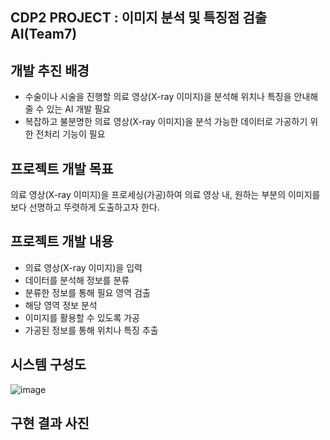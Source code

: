 ## CDP2 PROJECT : 이미지 분석 및 특징점 검출 AI(Team7)

## 개발 추진 배경
- 수술이나 시술을 진행할 의료 영상(X-ray 이미지)을 분석해 위치나 특징을 안내해 줄 수 있는 AI 개발 필요
- 복잡하고 불분명한 의료 영상(X-ray 이미지)을 분석 가능한 데이터로 가공하기 위한 
   전처리 기능이 필요
   
## 프로젝트 개발 목표
의료 영상(X-ray 이미지)을 프로세싱(가공)하여 의료 영상 내, 원하는 부분의 이미지를 보다 선명하고 뚜렷하게 도출하고자 한다. 

## 프로젝트 개발 내용
- 의료 영상(X-ray 이미지)을 입력
- 데이터를 분석해 정보를 분류
- 분류한 정보를 통해 필요 영역 검출
- 해당 영역 정보 분석
- 이미지를 활용할 수 있도록 가공
- 가공된 정보를 통해 위치나 특징 추출

## 시스템 구성도
![image](https://user-images.githubusercontent.com/45617707/115987822-aa6e7880-a5f1-11eb-96e4-962d3e5c4a66.png)

## 구현 결과 사진
